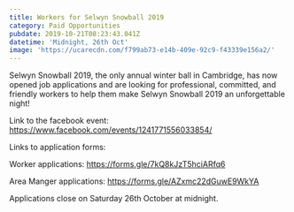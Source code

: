 ```yaml
---
title: Workers for Selwyn Snowball 2019
category: Paid Opportunities
pubdate: 2019-10-21T08:23:43.041Z
datetime: 'Midnight, 26th Oct'
image: 'https://ucarecdn.com/f799ab73-e14b-409e-92c9-f43339e156a2/'
---
```

Selwyn Snowball 2019, the only annual winter ball in Cambridge, has now opened job applications and are looking for professional, committed, and friendly workers to help them make Selwyn Snowball 2019 an unforgettable night!

Link to the facebook event: https://www.facebook.com/events/1241771556033854/

Links to application forms:

Worker applications: https://forms.gle/7kQ8kJzT5hciARfq6

Area Manger applications:  https://forms.gle/AZxmc22dGuwE9WkYA

Applications close on Saturday 26th October at midnight.
